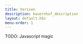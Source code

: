 ```yaml
---
title: Version
description: bauernhof_description
layout: default.hbs
menu-order: 1
---
```


TODO: Javascript magic
